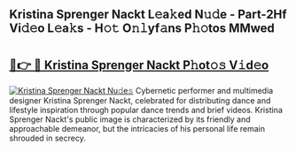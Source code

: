 ## Kristina Sprenger Nackt L𝚎a𝚔ed N𝚞𝚍e - Part-2Hf Vi𝚍𝚎o L𝚎a𝚔s - H𝚘𝚝 O𝚗𝚕yf𝚊ns P𝚑𝚘tos MMwed

# <h2><a href="http://kfasyp.oniu.top/?m=Kristina+Sprenger+Nackt">🔗👉 🔴 Kristina Sprenger Nackt P𝚑ot𝚘𝚜 V𝚒d𝚎o</a></h2>

[![Kristina Sprenger Nackt Nu𝚍e𝚜](https://i.imgur.com/0qMVB7G.gif)](http://kfasyp.oniu.top/?m=Kristina+Sprenger+Nackt)
Cybernetic performer and multimedia designer Kristina Sprenger Nackt, celebrated for distributing dance and lifestyle inspiration through popular dance trends and brief videos. Kristina Sprenger Nackt's public image is characterized by its friendly and approachable demeanor, but the intricacies of his personal life remain shrouded in secrecy.  
